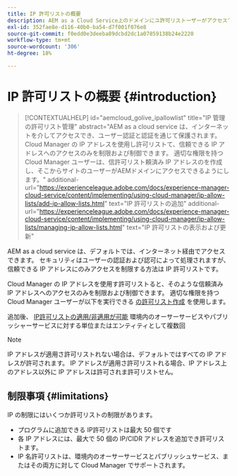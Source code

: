 ```yaml
---
title: IP 許可リストの概要
description: AEM as a Cloud Service上のドメインにユ許可リストーザーがアクセスできるアドレスを IP が制限する方法を説明します。
exl-id: 352fae8e-d116-40b0-ba54-d7f001f076e8
source-git-commit: f0edd0e3deeba89dcbd2dc1a07859138b24e2220
workflow-type: tm+mt
source-wordcount: '306'
ht-degree: 18%

---
```



# IP 許可リストの概要 {#introduction}

>[!CONTEXTUALHELP]
>id="aemcloud_golive_ipallowlist"
>title="IP 管理の許可リスト管理"
>abstract="AEM as a cloud service は、インターネットを介してアクセスでき、ユーザー認証と認証を通じて保護されます。 Cloud Manager の IP アドレスを使用し許可リストて、信頼できる IP アドレスへのアクセスのみを制限および制御できます。 適切な権限を持つ Cloud Manager ユーザーは、信許可リスト頼済み IP アドレスのを作成し、そこからサイトのユーザーがAEMドメインにアクセスできるようにします。"
>additional-url="https://experienceleague.adobe.com/docs/experience-manager-cloud-service/content/implementing/using-cloud-manager/ip-allow-lists/add-ip-allow-lists.html" text="IP 許可リストの追加"
>additional-url="https://experienceleague.adobe.com/docs/experience-manager-cloud-service/content/implementing/using-cloud-manager/ip-allow-lists/managing-ip-allow-lists.html" text="IP 許可リストの表示および更新"

AEM as a cloud service は、デフォルトでは、インターネット経由でアクセスできます。 セキュリティはユーザーの認証および認可によって処理されますが、信頼できる IP アドレスにのみアクセスを制限する方法は IP 許可リストです。

Cloud Manager の IP アドレスを使用す許可リストると、そのような信頼済み IP アドレスへのアクセスのみを制限および制御できます。 適切な権限を持つ Cloud Manager ユーザーが以下を実行できる [の許可リスト作成](/help/implementing/cloud-manager/ip-allow-lists/add-ip-allow-lists.md) を使用します。

追加後、 [IP許可リストの適用/非適用が可能](/help/implementing/cloud-manager/ip-allow-lists/apply-allow-list.md) 環境内のオーサーサービスやパブリッシャーサービスに対する単位またはエンティティとして複数回

>[!NOTE]
>
>IP アドレスが適用さ許可リストれない場合は、デフォルトではすべての IP アドレスが許可されます。 IP アドレスが適用さ許可リストれる場合、IP アドレス上のアドレス以外に IP アドレスは許可されま許可リストせん。

## 制限事項 {#limitations}

IP の制限にはいくつか許可リストの制限があります。

* プログラムに追加できる IP許可リストは最大 50 個です
* 各 IP アドレスには、最大で 50 個の IP/CIDR アドレスを追加でき許可リストます。
* IP 名許可リストは、環境内のオーサーサービスとパブリッシュサービス、またはその両方に対して Cloud Manager でサポートされます。
